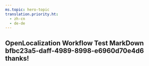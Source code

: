 ```yaml
---
ms.topic: hero-topic
translation.priority.ht: 
  - zh-cn
  - de-de
---
```

## OpenLocalization Workflow Test MarkDown bfbc23a5-daff-4989-8998-e6960d70e4d6 thanks!
